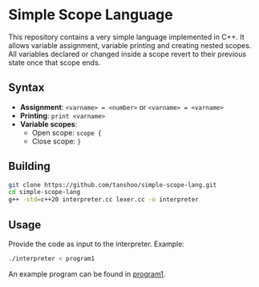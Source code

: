 # Simple Scope Language

This repository contains a very simple language implemented in C++. It allows variable assignment, variable printing and creating nested scopes. All variables declared or changed inside a scope revert to their previous state once that scope ends.

## Syntax
- **Assignment**: `<varname> = <number>` or `<varname> = <varname>`
- **Printing**: `print <varname>`
- **Variable scopes**: 
    - Open scope: `scope {`
    - Close scope: `}`

## Building
```sh
git clone https://github.com/tanshoo/simple-scope-lang.git
cd simple-scope-lang
g++ -std=c++20 interpreter.cc lexer.cc -o interpreter
```

## Usage
Provide the code as input to the interpreter. Example:
```sh
./interpreter < program1
```
An example program can be found in [program1](program1).